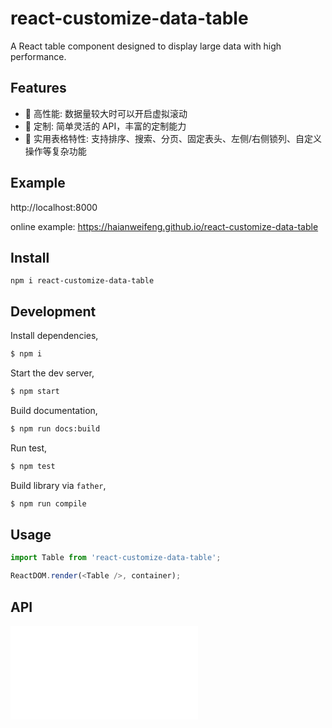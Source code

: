 # react-customize-data-table

A React table component designed to display large data with high performance.

## Features

- 🚀 高性能: 数据量较大时可以开启虚拟滚动
- 🎨 定制: 简单灵活的 API，丰富的定制能力
- 💎 实用表格特性: 支持排序、搜索、分页、固定表头、左侧/右侧锁列、自定义操作等复杂功能

## Example

http://localhost:8000

online example: https://haianweifeng.github.io/react-customize-data-table

## Install

`npm i react-customize-data-table`

## Development

Install dependencies,

```bash
$ npm i
```

Start the dev server,

```bash
$ npm start
```

Build documentation,

```bash
$ npm run docs:build
```

Run test,

```bash
$ npm test
```

Build library via `father`,

```bash
$ npm run compile
```

## Usage

```js
import Table from 'react-customize-data-table';

ReactDOM.render(<Table />, container);
```

## API

<embed src="./docs/api.md"></embed>
